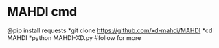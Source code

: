 # MAHDI cmd
@pip install requests
*git clone https://github.com/xd-mahdi/MAHDI
*cd MAHDI
*python MAHDI-XD.py
#follow for more
